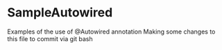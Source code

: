 # SampleAutowired
Examples of the use of @Autowired annotation
Making some changes to this file to commit via git bash

